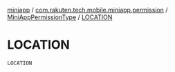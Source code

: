 [miniapp](../../index.md) / [com.rakuten.tech.mobile.miniapp.permission](../index.md) / [MiniAppPermissionType](index.md) / [LOCATION](./-l-o-c-a-t-i-o-n.md)

# LOCATION

`LOCATION`
